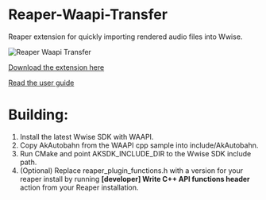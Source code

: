 # Reaper-Waapi-Transfer
Reaper extension for quickly importing rendered audio files into Wwise.

![Reaper Waapi Transfer](http://i.imgur.com/5fqg5tO.png)

[Download the extension here](https://github.com/karltechno/Reaper-Waapi-Transfer/releases)

[Read the user guide](https://github.com/karltechno/Reaper-Waapi-Transfer/wiki/User-Guide)


# Building: 
1. Install the latest Wwise SDK with WAAPI.
2. Copy AkAutobahn from the WAAPI cpp sample into include/AkAutobahn.
3. Run CMake and point AKSDK_INCLUDE_DIR to the Wwise SDK include path.
4. (Optional) Replace reaper_plugin_functions.h with a version for your reaper install by running **[developer] Write C++ API functions header** action from your Reaper installation.
